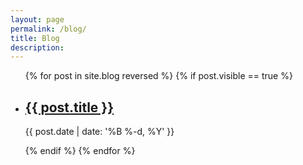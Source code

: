 ```yaml
---
layout: page
permalink: /blog/
title: Blog
description: 
---
```


<ul class="post-list">
{% for post in site.blog reversed %}
{% if post.visible == true  %}
    <li>
        <h2><a class="poem-title" href="{{ post.url | prepend: site.baseurl }}">{{ post.title }}</a></h2>
        <p class="post-meta">{{ post.date | date: '%B %-d, %Y' }}</p>
      </li>
{% endif  %}
{% endfor %}
</ul>